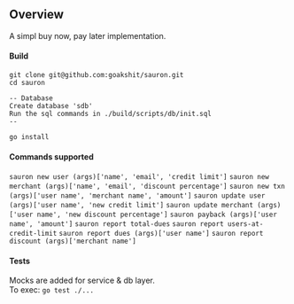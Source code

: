 ## Overview
A simpl buy now, pay later implementation.

#### Build
```
git clone git@github.com:goakshit/sauron.git
cd sauron

-- Database
Create database 'sdb'
Run the sql commands in ./build/scripts/db/init.sql  
--

go install
```

#### Commands supported
`sauron new user (args)['name', 'email', 'credit limit']`
`sauron new merchant (args)['name', 'email', 'discount percentage']`
`sauron new txn (args)['user name', 'merchant name', 'amount']`
`sauron update user (args)['user name', 'new credit limit']`
`sauron update merchant (args)['user name', 'new discount percentage']`
`sauron payback (args)['user name', 'amount']`
`sauron report total-dues`
`sauron report users-at-credit-limit`
`sauron report dues (args)['user name']`
`sauron report discount (args)['merchant name']`

#### Tests
Mocks are added for service & db layer. </br>To exec: `go test ./...`
